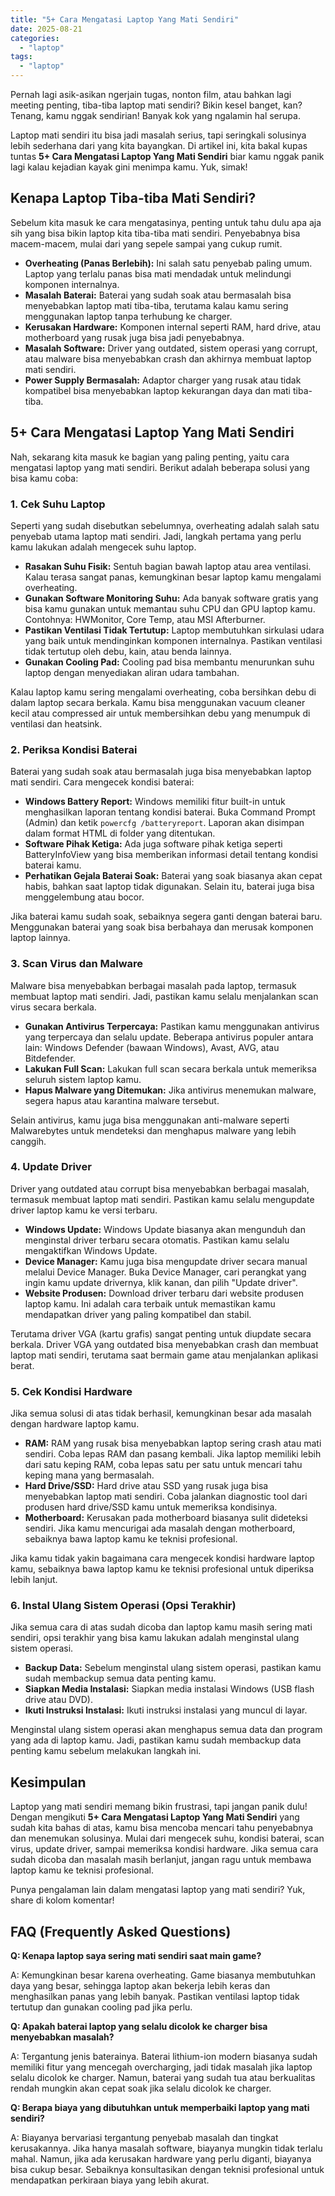 ```yaml
---
title: "5+ Cara Mengatasi Laptop Yang Mati Sendiri"
date: 2025-08-21
categories: 
  - "laptop"
tags: 
  - "laptop"
---
```


Pernah lagi asik-asikan ngerjain tugas, nonton film, atau bahkan lagi meeting penting, tiba-tiba laptop mati sendiri? Bikin kesel banget, kan? Tenang, kamu nggak sendirian! Banyak kok yang ngalamin hal serupa.

Laptop mati sendiri itu bisa jadi masalah serius, tapi seringkali solusinya lebih sederhana dari yang kita bayangkan. Di artikel ini, kita bakal kupas tuntas **5+ Cara Mengatasi Laptop Yang Mati Sendiri** biar kamu nggak panik lagi kalau kejadian kayak gini menimpa kamu. Yuk, simak!

## Kenapa Laptop Tiba-tiba Mati Sendiri?

Sebelum kita masuk ke cara mengatasinya, penting untuk tahu dulu apa aja sih yang bisa bikin laptop kita tiba-tiba mati sendiri. Penyebabnya bisa macem-macem, mulai dari yang sepele sampai yang cukup rumit.

- **Overheating (Panas Berlebih):** Ini salah satu penyebab paling umum. Laptop yang terlalu panas bisa mati mendadak untuk melindungi komponen internalnya.
- **Masalah Baterai:** Baterai yang sudah soak atau bermasalah bisa menyebabkan laptop mati tiba-tiba, terutama kalau kamu sering menggunakan laptop tanpa terhubung ke charger.
- **Kerusakan Hardware:** Komponen internal seperti RAM, hard drive, atau motherboard yang rusak juga bisa jadi penyebabnya.
- **Masalah Software:** Driver yang outdated, sistem operasi yang corrupt, atau malware bisa menyebabkan crash dan akhirnya membuat laptop mati sendiri.
- **Power Supply Bermasalah:** Adaptor charger yang rusak atau tidak kompatibel bisa menyebabkan laptop kekurangan daya dan mati tiba-tiba.

## 5+ Cara Mengatasi Laptop Yang Mati Sendiri

Nah, sekarang kita masuk ke bagian yang paling penting, yaitu cara mengatasi laptop yang mati sendiri. Berikut adalah beberapa solusi yang bisa kamu coba:

### 1\. Cek Suhu Laptop

Seperti yang sudah disebutkan sebelumnya, overheating adalah salah satu penyebab utama laptop mati sendiri. Jadi, langkah pertama yang perlu kamu lakukan adalah mengecek suhu laptop.

- **Rasakan Suhu Fisik:** Sentuh bagian bawah laptop atau area ventilasi. Kalau terasa sangat panas, kemungkinan besar laptop kamu mengalami overheating.
- **Gunakan Software Monitoring Suhu:** Ada banyak software gratis yang bisa kamu gunakan untuk memantau suhu CPU dan GPU laptop kamu. Contohnya: HWMonitor, Core Temp, atau MSI Afterburner.
- **Pastikan Ventilasi Tidak Tertutup:** Laptop membutuhkan sirkulasi udara yang baik untuk mendinginkan komponen internalnya. Pastikan ventilasi tidak tertutup oleh debu, kain, atau benda lainnya.
- **Gunakan Cooling Pad:** Cooling pad bisa membantu menurunkan suhu laptop dengan menyediakan aliran udara tambahan.

Kalau laptop kamu sering mengalami overheating, coba bersihkan debu di dalam laptop secara berkala. Kamu bisa menggunakan vacuum cleaner kecil atau compressed air untuk membersihkan debu yang menumpuk di ventilasi dan heatsink.

### 2\. Periksa Kondisi Baterai

Baterai yang sudah soak atau bermasalah juga bisa menyebabkan laptop mati sendiri. Cara mengecek kondisi baterai:

- **Windows Battery Report:** Windows memiliki fitur built-in untuk menghasilkan laporan tentang kondisi baterai. Buka Command Prompt (Admin) dan ketik `powercfg /batteryreport`. Laporan akan disimpan dalam format HTML di folder yang ditentukan.
- **Software Pihak Ketiga:** Ada juga software pihak ketiga seperti BatteryInfoView yang bisa memberikan informasi detail tentang kondisi baterai kamu.
- **Perhatikan Gejala Baterai Soak:** Baterai yang soak biasanya akan cepat habis, bahkan saat laptop tidak digunakan. Selain itu, baterai juga bisa menggelembung atau bocor.

Jika baterai kamu sudah soak, sebaiknya segera ganti dengan baterai baru. Menggunakan baterai yang soak bisa berbahaya dan merusak komponen laptop lainnya.

### 3\. Scan Virus dan Malware

Malware bisa menyebabkan berbagai masalah pada laptop, termasuk membuat laptop mati sendiri. Jadi, pastikan kamu selalu menjalankan scan virus secara berkala.

- **Gunakan Antivirus Terpercaya:** Pastikan kamu menggunakan antivirus yang terpercaya dan selalu update. Beberapa antivirus populer antara lain: Windows Defender (bawaan Windows), Avast, AVG, atau Bitdefender.
- **Lakukan Full Scan:** Lakukan full scan secara berkala untuk memeriksa seluruh sistem laptop kamu.
- **Hapus Malware yang Ditemukan:** Jika antivirus menemukan malware, segera hapus atau karantina malware tersebut.

Selain antivirus, kamu juga bisa menggunakan anti-malware seperti Malwarebytes untuk mendeteksi dan menghapus malware yang lebih canggih.

### 4\. Update Driver

Driver yang outdated atau corrupt bisa menyebabkan berbagai masalah, termasuk membuat laptop mati sendiri. Pastikan kamu selalu mengupdate driver laptop kamu ke versi terbaru.

- **Windows Update:** Windows Update biasanya akan mengunduh dan menginstal driver terbaru secara otomatis. Pastikan kamu selalu mengaktifkan Windows Update.
- **Device Manager:** Kamu juga bisa mengupdate driver secara manual melalui Device Manager. Buka Device Manager, cari perangkat yang ingin kamu update drivernya, klik kanan, dan pilih "Update driver".
- **Website Produsen:** Download driver terbaru dari website produsen laptop kamu. Ini adalah cara terbaik untuk memastikan kamu mendapatkan driver yang paling kompatibel dan stabil.

Terutama driver VGA (kartu grafis) sangat penting untuk diupdate secara berkala. Driver VGA yang outdated bisa menyebabkan crash dan membuat laptop mati sendiri, terutama saat bermain game atau menjalankan aplikasi berat.

### 5\. Cek Kondisi Hardware

Jika semua solusi di atas tidak berhasil, kemungkinan besar ada masalah dengan hardware laptop kamu.

- **RAM:** RAM yang rusak bisa menyebabkan laptop sering crash atau mati sendiri. Coba lepas RAM dan pasang kembali. Jika laptop memiliki lebih dari satu keping RAM, coba lepas satu per satu untuk mencari tahu keping mana yang bermasalah.
- **Hard Drive/SSD:** Hard drive atau SSD yang rusak juga bisa menyebabkan laptop mati sendiri. Coba jalankan diagnostic tool dari produsen hard drive/SSD kamu untuk memeriksa kondisinya.
- **Motherboard:** Kerusakan pada motherboard biasanya sulit dideteksi sendiri. Jika kamu mencurigai ada masalah dengan motherboard, sebaiknya bawa laptop kamu ke teknisi profesional.

Jika kamu tidak yakin bagaimana cara mengecek kondisi hardware laptop kamu, sebaiknya bawa laptop kamu ke teknisi profesional untuk diperiksa lebih lanjut.

### 6\. Instal Ulang Sistem Operasi (Opsi Terakhir)

Jika semua cara di atas sudah dicoba dan laptop kamu masih sering mati sendiri, opsi terakhir yang bisa kamu lakukan adalah menginstal ulang sistem operasi.

- **Backup Data:** Sebelum menginstal ulang sistem operasi, pastikan kamu sudah membackup semua data penting kamu.
- **Siapkan Media Instalasi:** Siapkan media instalasi Windows (USB flash drive atau DVD).
- **Ikuti Instruksi Instalasi:** Ikuti instruksi instalasi yang muncul di layar.

Menginstal ulang sistem operasi akan menghapus semua data dan program yang ada di laptop kamu. Jadi, pastikan kamu sudah membackup data penting kamu sebelum melakukan langkah ini.

## Kesimpulan

Laptop yang mati sendiri memang bikin frustrasi, tapi jangan panik dulu! Dengan mengikuti **5+ Cara Mengatasi Laptop Yang Mati Sendiri** yang sudah kita bahas di atas, kamu bisa mencoba mencari tahu penyebabnya dan menemukan solusinya. Mulai dari mengecek suhu, kondisi baterai, scan virus, update driver, sampai memeriksa kondisi hardware. Jika semua cara sudah dicoba dan masalah masih berlanjut, jangan ragu untuk membawa laptop kamu ke teknisi profesional.

Punya pengalaman lain dalam mengatasi laptop yang mati sendiri? Yuk, share di kolom komentar!

## FAQ (Frequently Asked Questions)

**Q: Kenapa laptop saya sering mati sendiri saat main game?**

A: Kemungkinan besar karena overheating. Game biasanya membutuhkan daya yang besar, sehingga laptop akan bekerja lebih keras dan menghasilkan panas yang lebih banyak. Pastikan ventilasi laptop tidak tertutup dan gunakan cooling pad jika perlu.

**Q: Apakah baterai laptop yang selalu dicolok ke charger bisa menyebabkan masalah?**

A: Tergantung jenis baterainya. Baterai lithium-ion modern biasanya sudah memiliki fitur yang mencegah overcharging, jadi tidak masalah jika laptop selalu dicolok ke charger. Namun, baterai yang sudah tua atau berkualitas rendah mungkin akan cepat soak jika selalu dicolok ke charger.

**Q: Berapa biaya yang dibutuhkan untuk memperbaiki laptop yang mati sendiri?**

A: Biayanya bervariasi tergantung penyebab masalah dan tingkat kerusakannya. Jika hanya masalah software, biayanya mungkin tidak terlalu mahal. Namun, jika ada kerusakan hardware yang perlu diganti, biayanya bisa cukup besar. Sebaiknya konsultasikan dengan teknisi profesional untuk mendapatkan perkiraan biaya yang lebih akurat.
